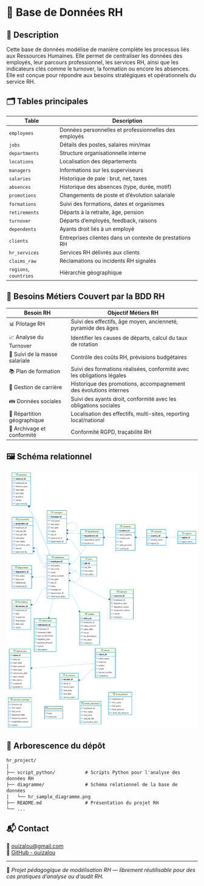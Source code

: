 # 👔 Base de Données RH

## 🧾 Description  
Cette base de données modélise de manière complète les processus liés aux Ressources Humaines. Elle permet de centraliser les données des employés, leur parcours professionnel, les services RH, ainsi que les indicateurs clés comme le turnover, la formation ou encore les absences. Elle est conçue pour répondre aux besoins stratégiques et opérationnels du service RH.

## 🗂️ Tables principales

| Table                   | Description                                 |
|------------------------|---------------------------------------------|
| `employees`            | Données personnelles et professionnelles des employés |
| `jobs`                 | Détails des postes, salaires min/max        |
| `departments`          | Structure organisationnelle interne         |
| `locations`            | Localisation des départements               |
| `managers`             | Informations sur les superviseurs           |
| `salaries`             | Historique de paie : brut, net, taxes       |
| `absences`             | Historique des absences (type, durée, motif)|
| `promotions`           | Changements de poste et d’évolution salariale |
| `formations`           | Suivi des formations, dates et organismes   |
| `retirements`          | Départs à la retraite, âge, pension         |
| `turnover`             | Départs d’employés, feedback, raisons       |
| `dependents`           | Ayants droit liés à un employé              |
| `clients`              | Entreprises clientes dans un contexte de prestations RH |
| `hr_services`          | Services RH délivrés aux clients            |
| `claims_raw`           | Réclamations ou incidents RH signalés       |
| `regions`, `countries` | Hiérarchie géographique                     |

## 🎯 Besoins Métiers Couvert par la BDD RH

| Besoin RH                      | Objectif Métiers RH                                                       |
|-------------------------------|--------------------------------------------------------------------------|
| 📊 Pilotage RH                | Suivi des effectifs, âge moyen, ancienneté, pyramide des âges            |
| 📈 Analyse du Turnover        | Identifier les causes de départs, calcul du taux de rotation             |
| 💸 Suivi de la masse salariale| Contrôle des coûts RH, prévisions budgétaires                            |
| 📚 Plan de formation          | Suivi des formations réalisées, conformité avec les obligations légales  |
| 🔁 Gestion de carrière        | Historique des promotions, accompagnement des évolutions internes        |
| 👪 Données sociales           | Suivi des ayants droit, conformité avec les obligations sociales         |
| 📍 Répartition géographique   | Localisation des effectifs, multi-sites, reporting local/national        |
| 🧾 Archivage et conformité    | Conformité RGPD, traçabilité RH                                           |

## 🖼️ Schéma relationnel

![Diagramme de la BDD RH](diagramme/hr_sample_diagramme.png)

## 📂 Arborescence du dépôt

```
hr_project/
│
├── script_python/           # Scripts Python pour l'analyse des données RH
├── diagramme/               # Schéma relationnel de la base de données
│   └── hr_sample_diagramme.png
├── README.md                # Présentation du projet RH
└── ...
```

## 📬 Contact

📧 ouizalou@gmail.com  
🐙 [GitHub - ouizalou](https://github.com/ouizalou)

---

🧠 *Projet pédagogique de modélisation RH — librement réutilisable pour des cas pratiques d’analyse ou d’audit RH.*

